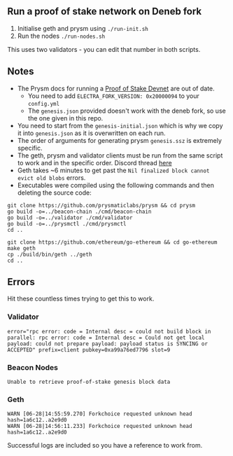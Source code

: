 ## Run a proof of stake network on Deneb fork

1. Initialise geth and prysm using `./run-init.sh`
2. Run the nodes `./run-nodes.sh`

This uses two validators - you can edit that number in both scripts.

## Notes
* The Prysm docs for running a [Proof of Stake Devnet](https://docs.prylabs.network/docs/advanced/proof-of-stake-devnet) are out of date.
    * You need to add `ELECTRA_FORK_VERSION: 0x20000094` to your `config.yml`
    * The `genesis.json` provided doesn't work with the deneb fork, so use the one given in this repo.
* You need to start from the `genesis-initial.json` which is why we copy it into `genesis.json` as it is overwritten on each run.
* The order of arguments for generating prysm `genesis.ssz` is extremely specific.
* The geth, prysm and validator clients must be run from the same script to work and in the specific order. Discord thread [here](https://discord.com/channels/476244492043812875/1255607182259650822/1256190759221203056)
* Geth takes ~6 minutes to get past the `Nil finalized block cannot evict old blobs` errors.
* Executables were compiled using the following commands and then deleting the source code: 

```shell
git clone https://github.com/prysmaticlabs/prysm && cd prysm
go build -o=../beacon-chain ./cmd/beacon-chain
go build -o=../validator ./cmd/validator
go build -o=../prysmctl ./cmd/prysmctl
cd ..
```

```shell
git clone https://github.com/ethereum/go-ethereum && cd go-ethereum
make geth
cp ./build/bin/geth ../geth
cd ..
```

## Errors
Hit these countless times trying to get this to work. 
### Validator
```shell
error="rpc error: code = Internal desc = could not build block in parallel: rpc error: code = Internal desc = Could not get local payload: could not prepare payload: payload status is SYNCING or ACCEPTED" prefix=client pubkey=0xa99a76ed7796 slot=9
```
### Beacon Nodes
```shell
Unable to retrieve proof-of-stake genesis block data
```
### Geth
```shell
WARN [06-28|14:55:59.270] Forkchoice requested unknown head        hash=1a6c12..a2e9d0
WARN [06-28|14:56:11.233] Forkchoice requested unknown head        hash=1a6c12..a2e9d0 
```

Successful logs are included so you have a reference to work from. 